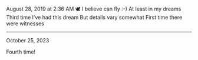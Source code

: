 
August 28, 2019 at 2:36 AM
 🕊 
I believe can fly :-)
At least in my dreams 
Third time I’ve had this dream 
But details vary somewhat
First time there were witnesses 

---

October 25, 2023 

Fourth time!
